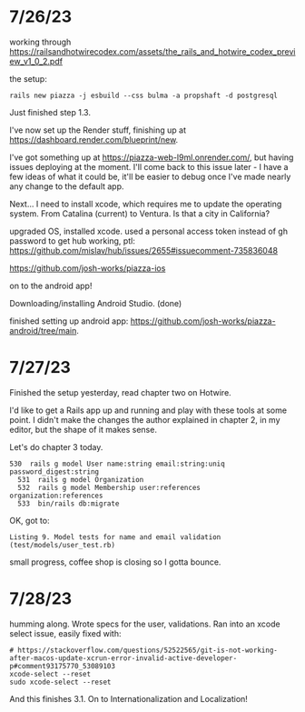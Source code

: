 
# 7/26/23

working through https://railsandhotwirecodex.com/assets/the_rails_and_hotwire_codex_preview_v1_0_2.pdf

the setup:

```
rails new piazza -j esbuild --css bulma -a propshaft -d postgresql
```

Just finished step 1.3.

I've now set up the Render stuff, finishing up at https://dashboard.render.com/blueprint/new.

I've got something up at https://piazza-web-l9ml.onrender.com/, but having issues deploying at the moment. I'll come back to this issue later - I have a few ideas of what it could be, it'll be easier to debug once I've made nearly any change to the default app.

Next... I need to install xcode, which requires me to update the operating system. From Catalina (current) to Ventura. Is that a city in California? 

upgraded OS, installed xcode. used a personal access token instead of gh password to get hub working, ptl: https://github.com/mislav/hub/issues/2655#issuecomment-735836048

https://github.com/josh-works/piazza-ios

on to the android app!

Downloading/installing Android Studio. (done)

finished setting up android app: https://github.com/josh-works/piazza-android/tree/main.

# 7/27/23

Finished the setup yesterday, read chapter two on Hotwire. 

I'd like to get a Rails app up and running and play with these tools at some point. I didn't make the changes the author explained in chapter 2, in my editor, but the shape of it makes sense.

Let's do chapter 3 today.

```shell
530  rails g model User name:string email:string:uniq password_digest:string
  531  rails g model Organization
  532  rails g model Membership user:references organization:references
  533  bin/rails db:migrate
```

OK, got to:

```
Listing 9. Model tests for name and email validation
(test/models/user_test.rb)
```

small progress, coffee shop is closing so I gotta bounce.

# 7/28/23 

humming along. Wrote specs for the user, validations. Ran into an xcode select issue, easily fixed with:

```shell
# https://stackoverflow.com/questions/52522565/git-is-not-working-after-macos-update-xcrun-error-invalid-active-developer-p#comment93175770_53089103
xcode-select --reset
sudo xcode-select --reset
```

And this finishes 3.1. On to Internationalization and Localization!



